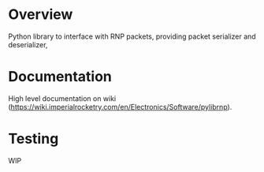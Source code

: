 # Overview
Python library to interface with RNP packets, providing packet serializer and deserializer, 

# Documentation
High level documentation on wiki (https://wiki.imperialrocketry.com/en/Electronics/Software/pylibrnp).

# Testing
WIP
